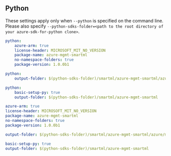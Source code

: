 ## Python

These settings apply only when `--python` is specified on the command line.
Please also specify `--python-sdks-folder=<path to the root directory of your azure-sdk-for-python clone>`.


``` yaml $(python)
python: 
    azure-arm: true
    license-header: MICROSOFT_MIT_NO_VERSION
    package-name: azure-mgmt-smartml
    no-namespace-folders: true
    package-version: 1.0.0b1
```

``` yaml $(python-mode) == 'update'
python:
    output-folder: $(python-sdks-folder)/smartml/azure-mgmt-smartml/azure/mgmt/smartml
```
``` yaml $(python-mode) == 'create'
python:
    basic-setup-py: true
    output-folder: $(python-sdks-folder)/smartml/azure-mgmt-smartml
```

``` yaml $(python) && $(track2)
azure-arm: true
license-header: MICROSOFT_MIT_NO_VERSION
package-name: azure-mgmt-smartml
no-namespace-folders: true
package-version: 1.0.0b1
```

``` yaml $(python-mode) == 'update' && $(track2)
output-folder: $(python-sdks-folder)/smartml/azure-mgmt-smartml/azure/mgmt/smartml
```
``` yaml $(python-mode) == 'create' && $(track2)
basic-setup-py: true
output-folder: $(python-sdks-folder)/smartml/azure-mgmt-smartml
```
